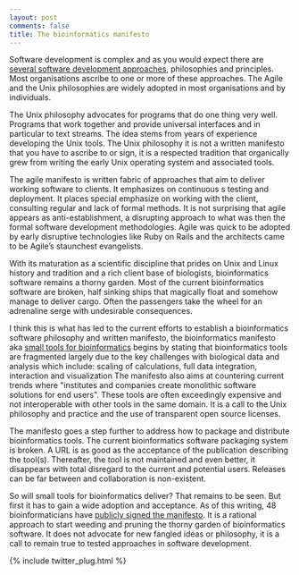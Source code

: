```yaml
---
layout: post
comments: false
title: The bioinformatics manifesto
---
```


Software development is complex and as you would expect there are [several software development approaches](http://www.quora.com/What-is-are-the-best-software-development-philosophy-ies), philosophies and principles. Most organisations ascribe to one or more of these approaches. The Agile and the Unix philosophies are widely adopted in most organisations and by individuals.

The Unix philosophy advocates for programs that do one thing very well. Programs that work together and provide universal interfaces and in particular to text streams. The idea stems from years of experience developing the Unix tools. The Unix philosophy it is not a written manifesto that you have to ascribe to or sign, it is a respected tradition that organically grew from writing the early Unix operating system and associated tools.

The agile manifesto is written fabric of approaches that aim to deliver working software to clients. It emphasizes on continuous s testing and deployment. It places special emphasize on working with the client, consulting regular and lack of formal methods. It is not surprising that agile appears as anti-establishment, a disrupting approach to what was then the formal software development methodologies. Agile was quick to be adopted by early disruptive technologies like Ruby on Rails and the architects came to be Agile’s staunchest evangelists. 

With its maturation as a scientific discipline that prides on Unix and Linux history and tradition and a rich client base of biologists, bioinformatics software remains a thorny garden. Most of the current bioinformatics software are broken, half sinking ships that magically float and somehow manage to deliver cargo. Often the passengers take the wheel for an adrenaline serge with undesirable consequences.

I think this is what has led to the current efforts to establish a bioinformatics software philosophy and written manifesto, the bioinformatics manifesto aka [small tools for bioinformatics](https://github.com/pjotrp/bioinformatics) begins by stating that bioinformatics tools are fragmented largely due to the key challenges with biological data and analysis which include: scaling of calculations, full data integration, interaction and visualization
The manifesto also aims at countering current trends where "institutes and companies create monolithic software solutions for end users". These tools are often exceedingly expensive and not interoperable with other tools in the same domain. It is a call to the Unix philosophy and practice 
and the use of transparent open source licenses.

The manifesto goes a step further to address how to package and distribute bioinformatics tools. The current bioinformatics software packaging 
system is broken. A URL is as good as the acceptance of the publication describing the tool(s). Thereafter, the tool is not maintained and even better,
it disappears with total disregard to the current and potential users. Releases can be far between and collaboration is  non-existent.

So will small tools for bioinformatics deliver? That remains to be seen. But first it has to gain a wide adoption and acceptance. As of this writing,
48 bioinformaticians have [publicly signed the manifesto](https://github.com/pjotrp/bioinformatics). 
It is a rational approach to start weeding and pruning the thorny garden of bioinformatics software. It does not advocate for new fangled ideas or philosophy, it is a call to remain true to tested approaches in software development.

{% include twitter_plug.html %}
